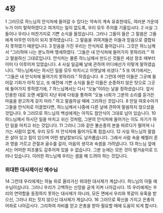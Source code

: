 ## 4장
1 그러므로 하느님의 안식처에 들어갈 수 있다는 약속이 계속 유효한데도, 여러분 가운데 누가 이미 탈락하였다고 여겨지는 일이 없도록, 우리 모두 주의를 기울입시다.
2 사실 그들이나 우리나 마찬가지로 기쁜 소식을 들었습니다. 그러나 그들이 들은 그 말씀은 그들에게 아무런 이득이 되지 못하였습니다. 그 말씀을 귀여겨들은 이들과 믿음으로 결합되지 못하였기 때문입니다.
3 믿음을 가진 우리는 안식처로 들어갑니다. 그것은 하느님께서 “그리하여 나는 분노하며 맹세하였다. ‘그들은 내 안식처에 들어가지 못하리라.’” 하고 말씀하신 그대로입니다. 안식처는 물론 하느님께서 만드신 것들은 세상 창조 때부터 이미 다 이루어져 있었습니다.
4 사실 일곱째 날에 관하여 어디에선가 이렇게 말하였습니다. “하느님께서는 하시던 일을 모두 마치시고 이렛날에 쉬셨다.”
5 또 여기에서는, “그들은 내 안식처에 들어가지 못하리라.” 하였습니다.
6 그런데 어떤 이들은 그곳에 들어갈 기회가 아직 있고, 또 예전에 기쁜 소식을 들은 이들은 순종하지 않은 탓으로 그곳에 들어가지 못하였기에,
7 하느님께서는 다시 “오늘”이라는 날을 정하셨습니다. 앞서 인용한 대로 오랜 세월이 지난 뒤에 다윗을 통하여 “오늘 너희가 그분의 소리를 듣거든 마음을 완고하게 갖지 마라.” 하고 말씀하실 때에 그리하신 것입니다.
8 만일 여호수아가 그들을 안식처로 이끌었다면, 하느님께서 나중에 다른 날에 관하여 말씀하지 않으셨을 것입니다.
9 그러므로 하느님의 백성에게는 아직도 참안식이 그대로 남아 있습니다.
10 하느님께서 하시던 일을 마치고 쉬신 것처럼, 그분의 안식처에 들어가는 이도 자기가 하던 일을 마치고 쉬는 것입니다.
11 그러니 그와 같은 불순종의 본을 따르다가 떨어져 나가는 사람이 없게, 우리 모두 저 안식처에 들어가도록 힘씁시다.
12 사실 하느님의 말씀은 살아 있고 힘이 있으며 어떤 쌍날칼보다도 날카롭습니다. 그래서 사람 속을 꿰찔러 혼과 영을 가르고 관절과 골수를 갈라, 마음의 생각과 속셈을 가려냅니다.
13 하느님 앞에서는 어떠한 피조물도 감추어져 있을 수 없습니다. 그분 눈에는 모든 것이 벌거숭이로 드러나 있습니다. 이러한 하느님께 우리는 셈을 해 드려야 하는 것입니다.
### 위대한 대사제이신 예수님
14 그런데 우리에게는 하늘 위로 올라가신 위대한 대사제가 계십니다. 하느님의 아들 예수님이십니다. 그러니 우리가 고백하는 신앙을 굳게 지켜 나아갑시다.
15 우리에게는 우리의 연약함을 동정하지 못하는 대사제가 아니라, 모든 면에서 우리와 똑같이 유혹을 받으신, 그러나 죄는 짓지 않으신 대사제가 계십니다.
16 그러므로 확신을 가지고 은총의 어좌로 나아갑시다. 그리하여 자비를 얻고 은총을 받아 필요할 때에 도움이 되게 합시다.
